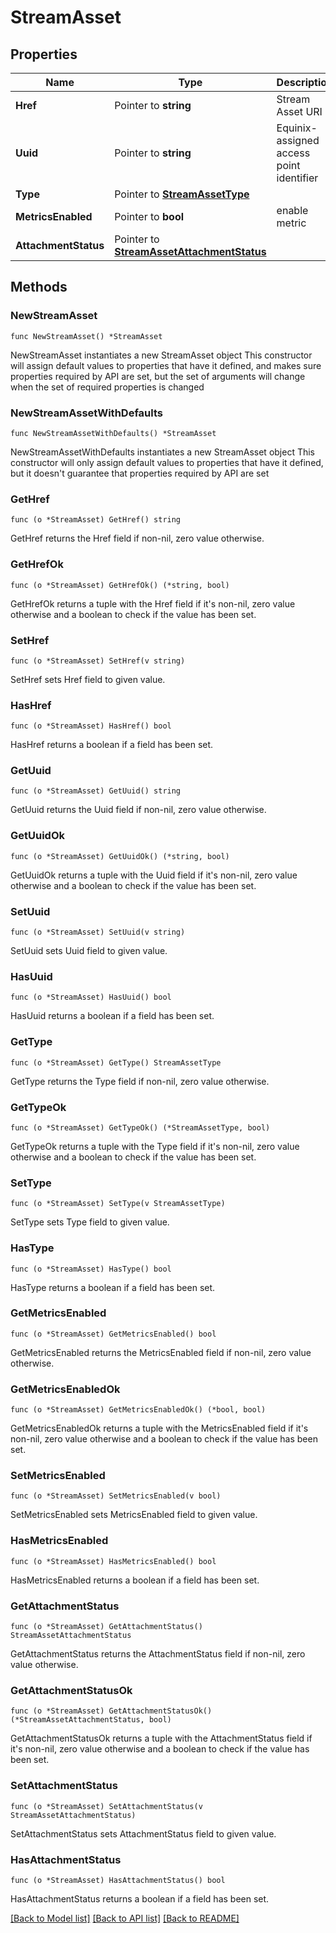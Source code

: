 # StreamAsset

## Properties

Name | Type | Description | Notes
------------ | ------------- | ------------- | -------------
**Href** | Pointer to **string** | Stream Asset URI | [optional] [readonly] 
**Uuid** | Pointer to **string** | Equinix-assigned access point identifier | [optional] 
**Type** | Pointer to [**StreamAssetType**](StreamAssetType.md) |  | [optional] 
**MetricsEnabled** | Pointer to **bool** | enable metric | [optional] 
**AttachmentStatus** | Pointer to [**StreamAssetAttachmentStatus**](StreamAssetAttachmentStatus.md) |  | [optional] 

## Methods

### NewStreamAsset

`func NewStreamAsset() *StreamAsset`

NewStreamAsset instantiates a new StreamAsset object
This constructor will assign default values to properties that have it defined,
and makes sure properties required by API are set, but the set of arguments
will change when the set of required properties is changed

### NewStreamAssetWithDefaults

`func NewStreamAssetWithDefaults() *StreamAsset`

NewStreamAssetWithDefaults instantiates a new StreamAsset object
This constructor will only assign default values to properties that have it defined,
but it doesn't guarantee that properties required by API are set

### GetHref

`func (o *StreamAsset) GetHref() string`

GetHref returns the Href field if non-nil, zero value otherwise.

### GetHrefOk

`func (o *StreamAsset) GetHrefOk() (*string, bool)`

GetHrefOk returns a tuple with the Href field if it's non-nil, zero value otherwise
and a boolean to check if the value has been set.

### SetHref

`func (o *StreamAsset) SetHref(v string)`

SetHref sets Href field to given value.

### HasHref

`func (o *StreamAsset) HasHref() bool`

HasHref returns a boolean if a field has been set.

### GetUuid

`func (o *StreamAsset) GetUuid() string`

GetUuid returns the Uuid field if non-nil, zero value otherwise.

### GetUuidOk

`func (o *StreamAsset) GetUuidOk() (*string, bool)`

GetUuidOk returns a tuple with the Uuid field if it's non-nil, zero value otherwise
and a boolean to check if the value has been set.

### SetUuid

`func (o *StreamAsset) SetUuid(v string)`

SetUuid sets Uuid field to given value.

### HasUuid

`func (o *StreamAsset) HasUuid() bool`

HasUuid returns a boolean if a field has been set.

### GetType

`func (o *StreamAsset) GetType() StreamAssetType`

GetType returns the Type field if non-nil, zero value otherwise.

### GetTypeOk

`func (o *StreamAsset) GetTypeOk() (*StreamAssetType, bool)`

GetTypeOk returns a tuple with the Type field if it's non-nil, zero value otherwise
and a boolean to check if the value has been set.

### SetType

`func (o *StreamAsset) SetType(v StreamAssetType)`

SetType sets Type field to given value.

### HasType

`func (o *StreamAsset) HasType() bool`

HasType returns a boolean if a field has been set.

### GetMetricsEnabled

`func (o *StreamAsset) GetMetricsEnabled() bool`

GetMetricsEnabled returns the MetricsEnabled field if non-nil, zero value otherwise.

### GetMetricsEnabledOk

`func (o *StreamAsset) GetMetricsEnabledOk() (*bool, bool)`

GetMetricsEnabledOk returns a tuple with the MetricsEnabled field if it's non-nil, zero value otherwise
and a boolean to check if the value has been set.

### SetMetricsEnabled

`func (o *StreamAsset) SetMetricsEnabled(v bool)`

SetMetricsEnabled sets MetricsEnabled field to given value.

### HasMetricsEnabled

`func (o *StreamAsset) HasMetricsEnabled() bool`

HasMetricsEnabled returns a boolean if a field has been set.

### GetAttachmentStatus

`func (o *StreamAsset) GetAttachmentStatus() StreamAssetAttachmentStatus`

GetAttachmentStatus returns the AttachmentStatus field if non-nil, zero value otherwise.

### GetAttachmentStatusOk

`func (o *StreamAsset) GetAttachmentStatusOk() (*StreamAssetAttachmentStatus, bool)`

GetAttachmentStatusOk returns a tuple with the AttachmentStatus field if it's non-nil, zero value otherwise
and a boolean to check if the value has been set.

### SetAttachmentStatus

`func (o *StreamAsset) SetAttachmentStatus(v StreamAssetAttachmentStatus)`

SetAttachmentStatus sets AttachmentStatus field to given value.

### HasAttachmentStatus

`func (o *StreamAsset) HasAttachmentStatus() bool`

HasAttachmentStatus returns a boolean if a field has been set.


[[Back to Model list]](../README.md#documentation-for-models) [[Back to API list]](../README.md#documentation-for-api-endpoints) [[Back to README]](../README.md)


